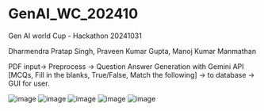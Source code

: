 # GenAI_WC_202410
Gen AI world Cup - Hackathon 20241031

Dharmendra Pratap Singh, Praveen Kumar Gupta, Manoj Kumar Manmathan

PDF input-> Preprocess -> Question Answer Generation with Gemini API [MCQs, Fill in the blanks, True/False, Match the following] -> to database -> GUI for user.


![image](https://github.com/user-attachments/assets/ba155cec-a581-478b-92a4-918fb7b196bd)
![image](https://github.com/user-attachments/assets/22e655bb-b27a-4ae9-b9af-1eecf8344569)
![image](https://github.com/user-attachments/assets/91d9616c-2e1d-4e6d-bf8b-e942524fee7f)
![image](https://github.com/user-attachments/assets/56559859-2ed1-4cfe-83ca-9c5255616f42)
![image](https://github.com/user-attachments/assets/822aab78-55cd-49d5-8e44-e91089c91cbb)



